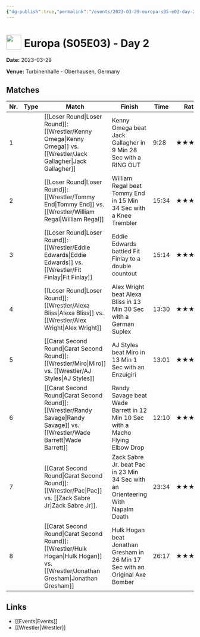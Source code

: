 ```yaml
---
{"dg-publish":true,"permalink":"/events/2023-03-29-europa-s05-e03-day-2/","title":"Europa (S05E03) - Day 2","noteIcon":"","created":"2025-08-11T09:30:58.883+02:00"}
---
```



# <img src="z_Images/ChokeSlam.png" width="40" style="vertical-align:bottom; margin-right:8px;">**Europa (S05E03) - Day 2**

**Date:** 2023-03-29

**Venue:** Turbinenhalle - Oberhausen, Germany

## Matches

| Nr. | Type | Match | Finish | Time | Rating | Score |
|-----|------|-------|--------|------|--------|-------|
| 1 |  | [[Loser Round\|Loser Round]]: [[Wrestler/Kenny Omega\|Kenny Omega]] vs. [[Wrestler/Jack Gallagher\|Jack Gallagher]] | Kenny Omega beat Jack Gallagher in 9 Min 28 Sec with a RING OUT | 9:28 | ★★★1/4 | 74 |
| 2 |  | [[Loser Round\|Loser Round]]: [[Wrestler/Tommy End\|Tommy End]] vs. [[Wrestler/William Regal\|William Regal]] | William Regal beat Tommy End in 15 Min 34 Sec with a Knee Trembler | 15:34 | ★★★★1/4 | 88 |
| 3 |  | [[Loser Round\|Loser Round]]: [[Wrestler/Eddie Edwards\|Eddie Edwards]] vs. [[Wrestler/Fit Finlay\|Fit Finlay]] | Eddie Edwards battled Fit Finlay to a  double countout | 15:14 | ★★★★ | 85 |
| 4 |  | [[Loser Round\|Loser Round]]: [[Wrestler/Alexa Bliss\|Alexa Bliss]] vs. [[Wrestler/Alex Wright\|Alex Wright]] | Alex Wright beat Alexa Bliss in 13 Min 30 Sec with a German Suplex | 13:30 | ★★★★1/2 | 92 |
| 5 |  | [[Carat Second Round\|Carat Second Round]]: [[Wrestler/Miro\|Miro]] vs. [[Wrestler/AJ Styles\|AJ Styles]] | AJ Styles beat Miro in 13 Min 1 Sec with an Enzuigiri | 13:01 | ★★★1/4 | 75 |
| 6 |  | [[Carat Second Round\|Carat Second Round]]: [[Wrestler/Randy Savage\|Randy Savage]] vs. [[Wrestler/Wade Barrett\|Wade Barrett]] | Randy Savage beat Wade Barrett in 12 Min 10 Sec with a Macho Flying Elbow Drop | 12:10 | ★★★1/2 | 76 |
| 7 |  | [[Carat Second Round\|Carat Second Round]]: [[Wrestler/Pac\|Pac]] vs. [[Zack Sabre Jr\|Zack Sabre Jr]]. | Zack Sabre Jr. beat Pac in 23 Min 34 Sec with an Orienteering With Napalm Death | 23:34 | ★★★★1/4 | 88 |
| 8 |  | [[Carat Second Round\|Carat Second Round]]: [[Wrestler/Hulk Hogan\|Hulk Hogan]] vs. [[Wrestler/Jonathan Gresham\|Jonathan Gresham]] | Hulk Hogan beat Jonathan Gresham in 26 Min 17 Sec with an Original Axe Bomber | 26:17 | ★★★★3/4 | 97 |

## Links
- [[Events\|Events]]
- [[Wrestler\|Wrestler]]
